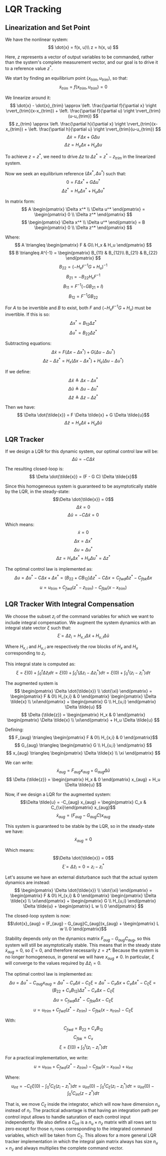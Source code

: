 # LQR Tracking

## Linearization and Set Point

We have the nonlinear system:
$$
\dot{x} = f(x, u)\\
z = h(x, u)
$$

Here, $z$ represents a vector of output variables to be commanded, rather than the system's complete measurement vector, and our goal is to drive it to a reference value $z^*$.

We start by finding an equilibrium point $(x_{trim}, u_{trim})$, so that:
$$ \dot{x}_{trim} = f(x_{trim}, u_{trim}) = 0 $$

We linearize around it:
$$
\dot{x} - \dot{x}_{trim}  \approx \left. \frac{\partial f}{\partial x} \right \rvert_{trim}(x-x_{trim}) + \left. \frac{\partial f}{\partial u} \right \rvert_{trim}(u-u_{trim})
$$
$$
z_{trim}  \approx \left. \frac{\partial h}{\partial x} \right \rvert_{trim}(x-x_{trim}) + \left. \frac{\partial h}{\partial u} \right \rvert_{trim}(u-u_{trim})
$$
$$ \Delta \dot{x} = F \Delta x + G \Delta u $$
$$ \Delta z = H_x \Delta x + H_u \Delta u $$

To achieve $z = z^*$, we need to drive $\Delta z$ to $\Delta z^* = z^* - z_{trim}$ in the linearized system.

Now we seek an equilibrium reference $(\Delta x^*, \Delta u^*)$ such that:
$$ 0 = F \Delta x^* + G \Delta u^* $$
$$ \Delta z^* = H_x \Delta x^* + H_u \Delta u^* $$

In matrix form:
$$
A \begin{pmatrix} \Delta x^* \\ \Delta u^* \end{pmatrix} = \begin{pmatrix} 0 \\ \Delta z^* \end{pmatrix}
$$
$$
\begin{pmatrix} \Delta x^* \\ \Delta u^* \end{pmatrix} = B \begin{pmatrix} 0 \\ \Delta z^* \end{pmatrix}
$$

Where:
$$
A \triangleq \begin{pmatrix} F & G\\ H_x & H_u \end{pmatrix}
$$
$$
B \triangleq A^{-1} = \begin{pmatrix} B_{11} & B_{12}\\ B_{21} & B_{22} \end{pmatrix}
$$
$$ B_{22} = (-H_x F^{-1}G + H_u)^{-1}$$
$$ B_{21} = -B_{22} H_x F^{-1}$$
$$ B_{11} = F^{-1}(-GB_{21} + I)$$
$$ B_{12} = F^{-1}GB_{22}$$

For $A$ to be invertible and $B$ to exist, both $F$ and $(-H_x F^{-1}G + H_u)$ must be invertible. If this is so:
$$ \Delta x^* = B_{12} \Delta z^*$$
$$ \Delta u^* = B_{22} \Delta z^*$$

Subtracting equations:
$$ \Delta \dot{x} = F (\Delta x - \Delta x^*) + G (\Delta u - \Delta u^*)$$
$$ \Delta z - \Delta z^{*} = H_x (\Delta x - \Delta x^*) + H_u (\Delta u - \Delta u^*)$$

If we define:
$$\Delta \tilde{x} \triangleq \Delta x - \Delta x^*$$
$$\Delta \tilde{u} \triangleq \Delta u - \Delta u^*$$
$$\Delta \tilde{z} \triangleq \Delta z - \Delta z^*$$

Then we have:
$$ \Delta \dot{\tilde{x}} = F \Delta \tilde{x} + G \Delta \tilde{u}$$
$$ \Delta \tilde{z} = H_x \Delta \tilde{x} + H_u \Delta \tilde{u}$$

## LQR Tracker

If we design a LQR for this dynamic system, our optimal control law will be:
$$ \Delta \tilde{u} = - C \Delta \tilde{x} $$

The resulting closed-loop is:
$$ \Delta \dot{\tilde{x}} = (F - G C) \Delta \tilde{x}$$

Since this homogeneous system is guaranteed to be asymptotically stable by the LQR, in the steady-state:
$$\Delta \dot{\tilde{x}} = 0$$
$$\Delta \tilde{x} = 0$$
$$\Delta \tilde{u} = - C \Delta \tilde{x} = 0$$

Which means:
$$\dot{x} = 0$$
$$\Delta x = \Delta x^*$$
$$\Delta u = \Delta u^*$$
$$\Delta z = H_x \Delta x^* + H_u \Delta u^* = \Delta z^*$$

The optimal control law is implemented as:
$$\Delta u = \Delta u^* - C\Delta x + \Delta x^*= (B_{22} + CB_{12}) \Delta z^* - C\Delta x = C_{fwd}\Delta z^* - C_{fbk} \Delta x$$
$$u = u_{trim} + C_{fwd}(z^* - z_{trim}) - C_{fbk} (x - x_{trim})$$

## LQR Tracker With Integral Compensation
We choose the subset $z_{i}$ of the command variables for which we want to include integral compensation.
We augment the system dynamics with an integral state vector $\xi$ such that:
$$ \dot{\xi} = \Delta \tilde{z}_{i} = H_{x,i} \Delta \tilde{x} + H_{u,i} \Delta \tilde{u}$$

Where $H_{x,i}$ and $H_{u,i}$ are respectively the row blocks of $H_x$ and $H_u$ corresponding to $z_i$.

This integral state is computed as:
$$ \xi = \xi(0) + \int^t_{0} \Delta \tilde{z}_{i} d\tau = \xi(0) + \int_0^t (\Delta z_i - \Delta z_i^*) d\tau = \xi(0) + \int_0^t (z_i - z_i^*) d\tau $$

The augmented system is
$$
\begin{pmatrix} \Delta \dot{\tilde{x}} \\ \dot{\xi} \end{pmatrix} = \begin{pmatrix} F & 0\\ H_{x,i} & 0 \end{pmatrix} \begin{pmatrix} \Delta \tilde{x} \\ \xi\end{pmatrix} + \begin{pmatrix} G \\ H_{u,i} \end{pmatrix} \Delta \tilde{u}
$$
$$
 \Delta {\tilde{z}} = \begin{pmatrix} H_x & 0 \end{pmatrix} \begin{pmatrix} \Delta \tilde{x} \\ \xi\end{pmatrix} + H_u \Delta \tilde{u}
$$

Defining:
$$ F_{aug} \triangleq \begin{pmatrix} F & 0\\ H_{x,i} & 0 \end{pmatrix}$$
$$ G_{aug} \triangleq \begin{pmatrix} G \\ H_{u,i} \end{pmatrix} $$
$$ x_{aug} \triangleq \begin{pmatrix} \Delta \tilde{x} \\ \xi \end{pmatrix} $$

We can write:
$$\dot{x}_{aug} = F_{aug} x_{aug} + G_{aug} \Delta \tilde{u}$$
$$
 \Delta {\tilde{z}} = \begin{pmatrix} H_x & 0 \end{pmatrix} x_{aug} + H_u \Delta \tilde{u}
$$

Now, if we design a LQR for the augmented system:
$$\Delta \tilde{u} = -C_{aug} x_{aug} = \begin{pmatrix} C_x & C_{\xi}\end{pmatrix} x_{aug}$$
$$\dot{x}_{aug} = (F_{aug} - G_{aug}C)x_{aug}$$

This system is guaranteed to be stable by the LQR, so in the steady-state we have:
$$\dot{x}_{aug}=0$$

Which means:
$$\Delta \dot{\tilde{x}} = 0$$
$$\dot{\xi} = \Delta \tilde{z}_i =0 = z_i - z_i^*$$

Let's assume we have an external disturbance such that the actual system dynamics are instead:
$$
\begin{pmatrix} \Delta \dot{\tilde{x}} \\ \dot{\xi} \end{pmatrix} = \begin{pmatrix} F & 0\\ H_{x,i} & 0 \end{pmatrix} \begin{pmatrix} \Delta \tilde{x} \\ \xi\end{pmatrix} + \begin{pmatrix} G \\ H_{u,i} \end{pmatrix} \Delta \tilde{u} + \begin{pmatrix} L w \\ 0 \end{pmatrix}
$$

The closed-loop system is now:
$$\dot{x}_{aug} = (F_{aug} - G_{aug}C_{aug})x_{aug} + \begin{pmatrix} L w \\ 0 \end{pmatrix}$$

Stability depends only on the dynamics matrix $F_{aug} - G_{aug}C_{aug}$, so this system will still be asymptotically stable. This means that in the steady state $\dot{x}_{aug} = 0$, so $\dot{\xi} = 0$, and therefore necessarily $z = z*$. Because the system is no longer homogeneous, in general we will have $x_{aug} \neq 0$. In particular, $\xi$ will converge to the values required by $\Delta \tilde{z}_i = 0$.

The optimal control law is implemented as:
$$\Delta u = \Delta u^* - C_{aug}x_{aug} = \Delta u^* - C_x \Delta \tilde{x} - C_{\xi} \xi = \Delta u^* - C_x \Delta x + C_x \Delta x^* - C_{\xi} \xi = (B_{22} + C_x B_{12}) \Delta z^* - C_x \Delta x - C_{\xi} \xi$$
$$\Delta u = C_{fwd} \Delta z^* - C_{fbk} \Delta x - C_{\xi} \xi$$
$$u = u_{trim} + C_{fwd}(z^* - z_{trim}) - C_{fbk} (x - x_{trim}) - C_{\xi} \xi$$

With:
$$C_{fwd} = B_{22} + C_x B_{12}$$
$$C_{fbk} = C_x$$
$$ \xi = \xi(0) + \int_0^t (z_i - z_i^*) d\tau $$

For a practical implementation, we write:
$$u = u_{trim} + C_{fwd}(z^* - z_{trim}) - C_{fbk} (x - x_{trim}) + u_{int}$$

Where:
$$u_{int} = -C_{\xi} \xi(0) - \int_0^t C_{\xi} (z_i - z_i^*) d\tau = u_{int}(0)  - \int_0^t C_{\xi} (z_i - z_i^*) d\tau = u_{int}(0) - \int_0^t C_{int} (z - z^*) d\tau$$

That is, we move $C_\xi$ inside the integrator, which will now have dimension $n_u$ instead of $n_i$. The practical advantage is that having an integration path per control input allows to handle saturation of each control input independently. We also define a $C_{int}$ is a $n_u \times n_z$ matrix with all rows set to zero except for those $n_i$ rows corresponding to the integrated command variables, which will be taken from $C_{\xi}$. This allows for a more general LQR tracker implementation in which the integral gain matrix always has size $n_u \times n_z$ and always multiplies the complete command vector.